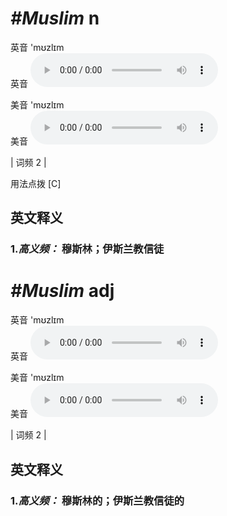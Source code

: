 # ***\#Muslim*** n
英音 'mʊzlɪm  
英音
<audio src="./media/Muslim-B.aac" controls="controls"></audio>

美音 'mʊzlɪm  
美音
<audio src="./media/Muslim.aac" controls="controls"></audio>



| 词频 2 |  

用法点拨  [C]

英文释义
---
### 1.*高义频：* **穆斯林；伊斯兰教信徒**  


# ***\#Muslim*** adj
英音 'mʊzlɪm  
英音
<audio src="./media/Muslim-B.aac" controls="controls"></audio>

美音 'mʊzlɪm  
美音
<audio src="./media/Muslim.aac" controls="controls"></audio>



| 词频 2 |  

英文释义
---
### 1.*高义频：* **穆斯林的；伊斯兰教信徒的**  


